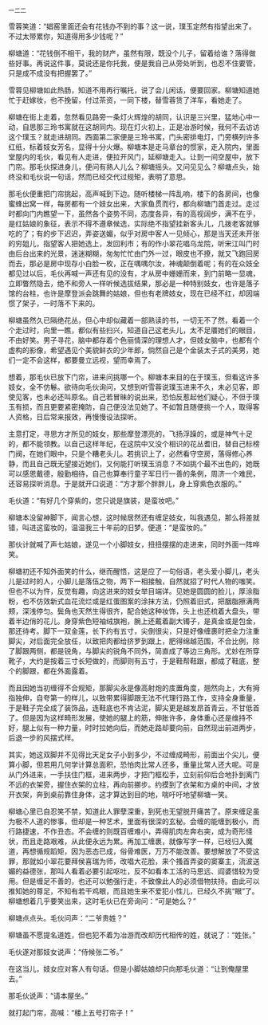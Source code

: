     一二二 

   雪蓉笑道：“娼窑里面还会有花钱办不到的事？这一说，璞玉定然有指望出来了。不过太带累你，知道得用多少钱呢？”

   柳塘道：“花钱倒不相干，我的财产，虽然有限，既没个儿子，留着给谁？落得做些好事。再说这件事，莫说还是你托我，便是我自己从旁处听到，也忍不住要管，只是成不成没有把握罢了。”

   雪蓉见柳塘如此热肠，知道不用再行嘱托，说了会儿闲话，便要回家。柳塘知道她忙于赶嫁妆，也不挽留，付过茶资，一同下楼，替雪蓉赁了洋车，看她走了。

   柳塘在街上走着，忽然看见路旁一条灯火辉煌的胡同，认识是三兴里，猛地心中一动，自思那三玲书寓就在这胡同内。现在灯火初上，正是冶游时候，我何不去访访这个璞玉？就走进胡同。西面第二家便是三玲书寓，门头密排电灯，门旁横列许多红纸，标着妓女芳名，显得十分火爆。柳塘本是走马章台的惯家，走入院内，里面堂屋内的毛伙，看见有人走进，便拉开风门，延柳塘走入。让到一间空屋中，放下门帘。那毛伙探进身儿，便问有熟人儿么？柳塘摇头。又问见见么？柳塘点头，始终没和毛伙说一句话，然而已经交代过规矩，表明了意思。

   那毛伙便重把门帘挑起，高声喊到下边。随听楼梯一阵乱响，楼下的各房间，也像蜜蜂出窝一样，每房都有一个妓女出来，大家鱼贯而行，都向柳塘门首走过。走过时都向门内瞧望一下，虽然各个姿势不同，态度各异，有的高视阔步，满不在乎，是红姑娘的象征，表示不得不遵章候选，实际绝不指望挂新客头儿，几拨老客就够吃的了；有的步下迟迟，弄姿送媚，似乎对房中客人一见倾心，那是当天还未开张的穷姐儿，指望客人把她选上，发回利市；有的作小翠花唱乌龙院，听宋江叫门时由后台出来的光景，迷迷糊糊，匆匆忙忙由门外一过，眼皮也不撩，就又飞跑回房而去，那必是房中现存小白脸一枚，正在喁喁尔汝，神魂颠倒着呢；有的在众妓全都见过以后，毛伙再喊一声还有见的没有，才从房中姗姗而来，到门前略一显魂，立即瞥然隐去，绝不和旁人一样听候选拔结果，那必是一种特别妓女，也许是落子馆的台柱，也许是摩登派会跳舞的姑娘，但也有老牌妓女，现在已经不红，却因端惯了架子，一时落不下来的。

   柳塘虽然久已隔绝花丛，但心中却似藏着一部熟读的书，一切无不了然，看着一个个走过时，向里一瞧，都似有些扫兴，知道自己这老头儿，太不足餍她们的眼目，不由好笑。男子寻花，脑中都存着个色丽情深的理想人才，但妓女脑中，也都有个虚构的影像，希望遇见个美貌鲜衣的少年郎，倘然自己是个金装太子式的美男，她们一定不会这样，都要曼立远视，望而幸焉了。

   想着，那毛伙已放下门帘，进来问挑哪一个。柳塘本来目的在于璞玉，但看这许多妓女，全不仿鬈。欲待向毛伙询问，又想到听雪蓉说璞玉进来不久，未必见客，即使见客，也未必还叫原名。自己若冒昧的说出来，恐怕反惹起他们疑心，不但于璞玉有损，而且更要紧密掩防，自己便没法见她了。不如暂且随便挑一个人，取得客人资格，日后常来报效，再慢慢设法探听。

   主意打定，寻思方才所见的妓女，那些摩登漂亮的，飞扬浮躁的，或是神气十足的，都不能领教。以自己这样年纪，在这院中又没个相识的花丛耆旧，替自己标榜门阀，在她们眼中，只是个糟老头儿。若挑识上了，必然看守空房，落得修心养静，而且自己既无望接近她们，又何能打听璞玉消息？不如挑个最不出色的，她既可以感恩戴德，殷勤相待，自己也算奉行童子军日行一善的条例，周济一个难民，还容易探听消息。于是就开口说道：“方才那个胖胖儿，身上穿紫色衣服的。”

   毛伙道：“有好几个穿紫的，您只说是旗装，是蛮妆吧。”

   柳塘本没留神脚下，闻言心想，这时候居然还有缠足妓女，叫我遇见，那么将差就错，叫进这蛮妆的，温温我三十年前的旧梦。便道：“是蛮妆的。”

   那伙计就喊了声七姑娘，遂见一个小脚妓女，扭扭摆摆的走进来，同时外面一阵哗笑。

   柳塘初还不知外面笑的什么，继而醒悟，这是应了一句俗语，老头爱小脚儿，老头儿是过时的人，小脚儿是落伍之物，两下一相接触，自然就招了时代人物的嗤笑。但也不以为忤，反觉有趣，向这进来的妓女举目端详。见她是圆圆的脸儿，厚涂脂粉，也不仿效新式血花流烂或是红蛋图案的涂抹方法，仍照着旧式，把胭脂擦满两颊，深浅停匀。鬓角也天然生得很齐，配合她这种妆饰，头上也还梳着大盘头，带着半边俏的花儿。身穿紫色短袖绒旗袍，腕上还戴着副大镯子，是真金或是包金，那还待考。脚下一双金莲，长下约有五寸，尖倒很尖，只是好像缠裹时把全力注重脚尖，对后面完全放任，以致把肉都给挤罗到跟上，肥得绵越范围，不合比例，除了脚跟两侧，都是锐角，与脚尖的锐角不同外，简直成了等边三角形。尤妙在所穿靴子，大约是按着三寸长短做的，而脚则有五寸，于是鞋帮鞋跟，都成了鞋底，整个的脚跟，都在外面露着。

   而且因她当初缠得不合规矩，那脚尖永是像高射炮的庋置角度，翘然向上，大有拇指独伸，自夸第一的样儿，以致带累得脚跟无法不代理行路工作，支持全身重量，于是鞋子完全成了装饰品，连鞋底也不肯沾泥，脚尖更是越发昂首青云，不甘低首了。但是因为这样畸形发展，使她的腿上的筋，伸胀许多，身体重心还是维持不好，腿上似有一种力量，时时拉她向后，而她走路却要向前，自然现出前进两步，后退一步的风摆式样。

   其实，她这双脚并不见得比天足女子小到多少，不过缠成畸形，前面出个尖儿，便算小脚，但若用几何学计算总面积，恐怕肉比常人还多，重量比常人还大呢。可是从门外进来，一手扶住门框，进来两步，才把门框松手，立刻前仰后合地扑到离门不远的衣架旁，握住衣架的立柱，再向前挪步。约摸到了衣架和方桌的中间，才放开衣架，奔到桌前靠住身体，这才算达到目的地，喘吁吁地望柳塘一笑。

   柳塘心里已自忍笑不禁，知道此人罪孽深重，到死也无望脱开痛苦了。原来缠足虽为极不人道的惨事，但却是一种艺术，里面有很深的玄秘。会缠的能缠到极小，而行路捷速，不作丑态。不会缠的则既百缠难小，弄得肌肉左奔右突，成为奇形怪状，而且走路艰难，从此便永远为累。再加工缠裹，就像写字一样，已经归入魔道，再想循规蹈矩，因为恶态已成，俗骨难医，万万不能改善。要想解放了不受这罪，那就如小翠花要拜侯喜瑞为师，改唱大花脸，来个搔首弄姿的窦寨主，流波送媚的益德张，那叫人看着必要引起呕吐，反不如看本工活的马思远、阎婆惜较为受用。但是缠足不善的，也还可以勉强行走，不致像此人的必须借物扶持。由此可以推知她的尊足，不知有若干鸡眼，而且她生来不爱犯小性儿，已经久不挑“眼”了。柳塘想着几乎要笑出来，这时毛伙已在旁询问：“可是她么？”

   柳塘点点头。毛伙问声：“二爷贵姓？”

   柳塘虽不愿提名道姓，但也犯不着为冶游而改却历代相传的姓，就说了：“姓张。”

   毛伙遂对那妓女说声：“侍候张二爷。”

   在这当儿，妓女应对客人有句话。但是小脚姑娘却只向那毛伙道：“让到俺屋里去。”

   那毛伙说声：“请本屋坐。”

   就打起门帘，高喊：“楼上五号打帘子！”

